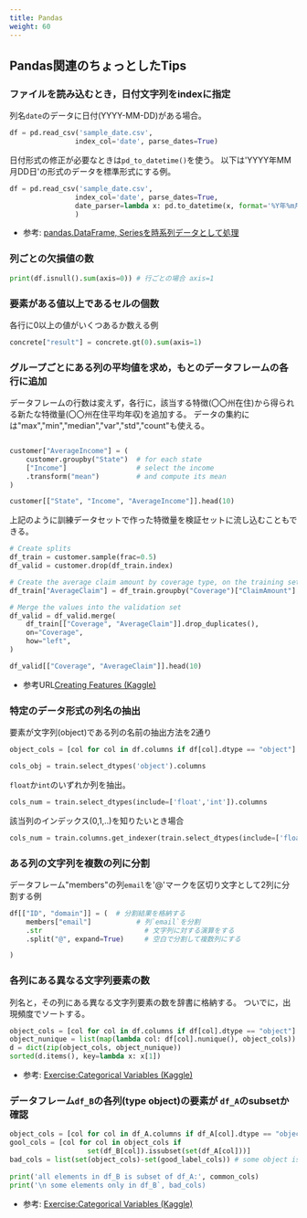 ```yaml
---
title: Pandas
weight: 60
---
```


## Pandas関連のちょっとしたTips

### ファイルを読み込むとき，日付文字列をindexに指定

列名`date`のデータに日付(YYYY-MM-DD)がある場合。

```python
df = pd.read_csv('sample_date.csv',
                index_col='date', parse_dates=True)
```

日付形式の修正が必要なときは`pd_to_datetime()`を使う。
以下は'YYYY年MM月DD日'の形式のデータを標準形式にする例。
```python
df = pd.read_csv('sample_date.csv',
                index_col='date', parse_dates=True,
                date_parser=lambda x: pd.to_datetime(x, format='%Y年%m月%d日'))
                )
```

- 参考: [pandas.DataFrame, Seriesを時系列データとして処理](https://note.nkmk.me/python-pandas-time-series-datetimeindex/)


### 列ごとの欠損値の数

```python
print(df.isnull().sum(axis=0)) # 行ごとの場合 axis=1
```

### 要素がある値以上であるセルの個数

各行に0以上の値がいくつあるか数える例
```python
concrete["result"] = concrete.gt(0).sum(axis=1)

```

### グループごとにある列の平均値を求め，もとのデータフレームの各行に追加

データフレームの行数は変えず，各行に，該当する特徴(〇〇州在住)から得られる新たな特徴量(〇〇州在住平均年収)を追加する。
データの集約には"max","min","median","var","std","count"も使える。

```python

customer["AverageIncome"] = (
    customer.groupby("State")  # for each state
    ["Income"]                 # select the income
    .transform("mean")         # and compute its mean
)

customer[["State", "Income", "AverageIncome"]].head(10)
```

上記のように訓練データセットで作った特徴量を検証セットに流し込むこともできる。

```python
# Create splits
df_train = customer.sample(frac=0.5)
df_valid = customer.drop(df_train.index)

# Create the average claim amount by coverage type, on the training set
df_train["AverageClaim"] = df_train.groupby("Coverage")["ClaimAmount"].transform("mean")

# Merge the values into the validation set
df_valid = df_valid.merge(
    df_train[["Coverage", "AverageClaim"]].drop_duplicates(),
    on="Coverage",
    how="left",
)

df_valid[["Coverage", "AverageClaim"]].head(10)
```

- 参考URL[Creating Features (Kaggle)](https://www.kaggle.com/ryanholbrook/creating-features)

### 特定のデータ形式の列名の抽出

要素が文字列(object)である列の名前の抽出方法を2通り
```python
object_cols = [col for col in df.columns if df[col].dtype == "object"]
```
```python
cols_obj = train.select_dtypes('object').columns
```

`float`か`int`のいずれか列を抽出。

```python
cols_num = train.select_dtypes(include=['float','int']).columns
```

該当列のインデックス(0,1,..)を知りたいとき場合

```python
cols_num = train.columns.get_indexer(train.select_dtypes(include=['float','int']).columns)
```

### ある列の文字列を複数の列に分割

データフレーム"members"の列`email`を'@'マークを区切り文字として2列に分割する例

```python
df[["ID", "domain"]] = (  # 分割結果を格納する
    members["email"]           # 列`email`を分割
    .str                         # 文字列に対する演算をする
    .split("@", expand=True)     # 空白で分割して複数列にする

)
```


### 各列にある異なる文字列要素の数

列名と，その列にある異なる文字列要素の数を辞書に格納する。
ついでに，出現頻度でソートする。

```python
object_cols = [col for col in df.columns if df[col].dtype == "object"]
object_nunique = list(map(lambda col: df[col].nunique(), object_cols))
d = dict(zip(object_cols, object_nunique))
sorted(d.items(), key=lambda x: x[1])
```

- 参考: [Exercise:Categorical Variables (Kaggle)](https://www.kaggle.com/cellish/exercise-categorical-variables/)


### データフレーム`df_B`の各列(type object)の要素が `df_A`のsubsetか確認

```python
object_cols = [col for col in df_A.columns if df_A[col].dtype == "object"]
gool_cols = [col for col in object_cols if 
                   set(df_B[col]).issubset(set(df_A[col]))]
bad_cols = list(set(object_cols)-set(good_label_cols)) # some object is found only in df_B
        
print('all elements in df_B is subset of df_A:', common_cols)
print('\n some elements only in df_B`, bad_cols)
```

- 参考: [Exercise:Categorical Variables (Kaggle)](https://www.kaggle.com/cellish/exercise-categorical-variables/)
